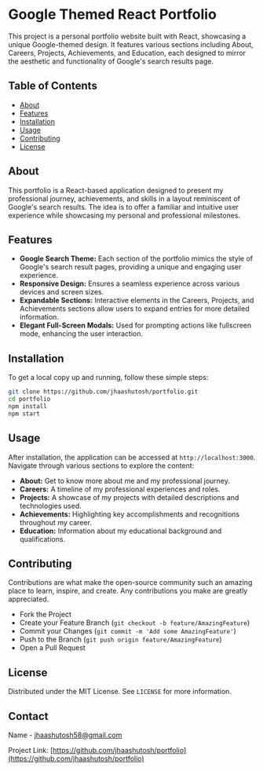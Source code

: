 # Google Themed React Portfolio

This project is a personal portfolio website built with React, showcasing a unique Google-themed design. It features various sections including About, Careers, Projects, Achievements, and Education, each designed to mirror the aesthetic and functionality of Google's search results page.

## Table of Contents

- [About](#about)
- [Features](#features)
- [Installation](#installation)
- [Usage](#usage)
- [Contributing](#contributing)
- [License](#license)

## About

This portfolio is a React-based application designed to present my professional journey, achievements, and skills in a layout reminiscent of Google's search results. The idea is to offer a familiar and intuitive user experience while showcasing my personal and professional milestones.

## Features

- **Google Search Theme:** Each section of the portfolio mimics the style of Google's search result pages, providing a unique and engaging user experience.
- **Responsive Design:** Ensures a seamless experience across various devices and screen sizes.
- **Expandable Sections:** Interactive elements in the Careers, Projects, and Achievements sections allow users to expand entries for more detailed information.
- **Elegant Full-Screen Modals:** Used for prompting actions like fullscreen mode, enhancing the user interaction.

## Installation

To get a local copy up and running, follow these simple steps:

```bash
git clone https://github.com/jhaashutosh/portfolio.git
cd portfolio
npm install
npm start
```

## Usage

After installation, the application can be accessed at `http://localhost:3000`. Navigate through various sections to explore the content:

- **About:** Get to know more about me and my professional journey.
- **Careers:** A timeline of my professional experiences and roles.
- **Projects:** A showcase of my projects with detailed descriptions and technologies used.
- **Achievements:** Highlighting key accomplishments and recognitions throughout my career.
- **Education:** Information about my educational background and qualifications.

## Contributing

Contributions are what make the open-source community such an amazing place to learn, inspire, and create. Any contributions you make are greatly appreciated.

- Fork the Project
- Create your Feature Branch (`git checkout -b feature/AmazingFeature`)
- Commit your Changes (`git commit -m 'Add some AmazingFeature'`)
- Push to the Branch (`git push origin feature/AmazingFeature`)
- Open a Pull Request

## License

Distributed under the MIT License. See `LICENSE` for more information.

## Contact

Name - jhaashutosh58@gmail.com

Project Link: [https://github.com/jhaashutosh/portfolio](https://github.com/jhaashutosh/portfolio)
